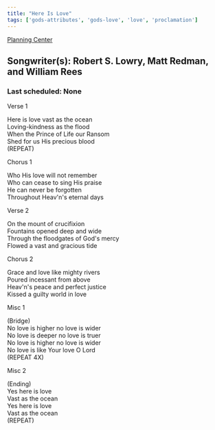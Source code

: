 ```yaml
---
title: "Here Is Love"
tags: ['gods-attributes', 'gods-love', 'love', 'proclamation']
---
```


[Planning Center](https://services.planningcenteronline.com/songs/10633575)

## Songwriter(s): Robert S. Lowry, Matt Redman, and William Rees
### Last scheduled: None          

Verse 1  
  
Here is love vast as the ocean  
Loving-kindness as the flood  
When the Prince of Life our Ransom  
Shed for us His precious blood  
(REPEAT)  
  
Chorus 1  
  
Who His love will not remember  
Who can cease to sing His praise  
He can never be forgotten  
Throughout Heav'n's eternal days  
  
Verse 2  
  
On the mount of crucifixion  
Fountains opened deep and wide  
Through the floodgates of God's mercy  
Flowed a vast and gracious tide  
  
Chorus 2  
  
Grace and love like mighty rivers  
Poured incessant from above  
Heav'n's peace and perfect justice  
Kissed a guilty world in love  
  
Misc 1  
  
(Bridge)  
No love is higher no love is wider  
No love is deeper no love is truer  
No love is higher no love is wider  
No love is like Your love O Lord  
(REPEAT 4X)  
  
Misc 2  
  
(Ending)  
Yes here is love  
Vast as the ocean  
Yes here is love  
Vast as the ocean  
(REPEAT)
